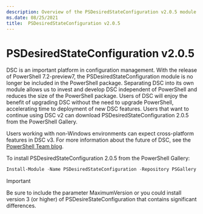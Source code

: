 ```yaml
---
description: Overview of the PSDesiredStateConfiguration v2.0.5 module.
ms.date: 08/25/2021
title:  PSDesiredStateConfiguration v2.0.5
---
```

# PSDesiredStateConfiguration v2.0.5

DSC is an important platform in configuration management. With the release of PowerShell
7.2-preview7, the PSDesiredStateConfiguration module is no longer be included in the PowerShell
package. Separating DSC into its own module allows us to invest and develop DSC independent of
PowerShell and reduces the size of the PowerShell package. Users of DSC will enjoy the benefit of
upgrading DSC without the need to upgrade PowerShell, accelerating time to deployment of new DSC
features. Users that want to continue using DSC v2 can download PSDesiredStateConfiguration 2.0.5
from the PowerShell Gallery.

Users working with non-Windows environments can expect cross-platform features in DSC v3. For more
information about the future of DSC, see the
[PowerShell Team blog](https://devblogs.microsoft.com/powershell/powershell-team-2021-investments/#dsc-for-powershell-7).

To install PSDesiredStateConfiguration 2.0.5 from the PowerShell Gallery:

```powershell
Install-Module -Name PSDesiredStateConfiguration -Repository PSGallery -MaximumVersion 2.99
```

> [!IMPORTANT]
> Be sure to include the parameter MaximumVersion or you could install version 3 (or higher) of
> PSDesireStateConfiguration that contains significant differences.
